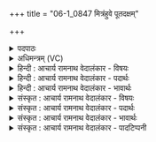 +++
title = "06-1_0847 मित्रंहुवे पूतदक्षम्"

+++
<details><summary>पदपाठः</summary>

मि꣣त्र꣢म्। मि꣣। त्र꣢म्। हु꣣वे। पूत꣡द꣢क्षम्। पू꣣त꣢। द꣣क्षम्। व꣡रु꣢꣯णम्। च꣣। रिशा꣡द꣢सम्। धि꣡य꣢꣯म्। घृ꣣ता꣡ची꣢म्। सा꣡ध꣢꣯न्ता। ८४७।
</details>

<details><summary>अधिमन्त्रम् (VC)</summary>

- मित्रावरुणौ
- मधुच्छन्दा वैश्वामित्रः
- गायत्री
- षड्जः
</details>

<details><summary>हिन्दी : आचार्य रामनाथ वेदालंकार - विषयः</summary>

प्रथम मन्त्र में ब्रह्म-क्षत्र का आह्वान किया गया है।
</details>

<details><summary>हिन्दी : आचार्य रामनाथ वेदालंकार - पदार्थः</summary>

पदार्थान्वयभाषाः -  मैं (पूतदक्षम्) पवित्र बल को देनेवाले (मित्रम्) सबके मित्र ब्राह्मण को और (रिशादसम्) हिंसक शत्रुओं को नष्ट करनेवाले (वरुणं च) शत्रुनिवारक क्षत्रिय को (हुवे) पुकारता हूँ। वे दोनों (घृताचीम्) राष्ट्र को तेज प्राप्त करानेवाली (धियम्) ज्ञानशृङ्खला एवं कर्मशृङ्खला को (साधन्तौ) सिद्ध करनेवाले होते हैं ॥१॥
</details>

<details><summary>हिन्दी : आचार्य रामनाथ वेदालंकार - भावार्थः</summary>

भावार्थभाषाः -  राष्ट्र में ब्राह्मण पवित्र ज्ञान-विज्ञान के बल को बढ़ाते हैं और क्षत्रिय शत्रुओं से राष्ट्र की रक्षा करते हैं,इसलिए उन्नति चाहनेवालों को दोनों का सदा सत्कार और पोषण करना चाहिए ॥१॥
</details>

<details><summary>संस्कृत : आचार्य रामनाथ वेदालंकार - विषयः</summary>

तत्रादौ ब्रह्मक्षत्रे आह्वयति।
</details>

<details><summary>संस्कृत : आचार्य रामनाथ वेदालंकार - पदार्थः</summary>

पदार्थान्वयभाषाः -  अहम् (पूतदक्षम्) पूतः पवित्रः दक्षः बलं यस्य यस्माद् वा सः पूतदक्षः तम् (मित्रम्) सर्वमित्रं ब्राह्मणम्, (रिशादसम्) रिशन्ति हिंसन्ति ये ते रिशाः तान् हिंसकान् शत्रून् दस्यति नाशयति यः सः रिशादसः तम्।[रिश हिंसायाम्,दसु उपक्षये। ‘शा’ इत्यत्र दीर्घश्छान्दसः। रिशादसः रेशयदासिनः इति निरुक्तम् ६।१४।] (वरुणं च) शत्रुवारकं क्षत्रियं च (हुवे) आह्वयामि। तौ (घृताचीम्) राष्ट्रस्य तेजःप्रापयित्रीम्।[घृतं तेजः अञ्चति प्रापयतीति तम्। घृ क्षरणदीप्त्योः,अञ्चू गतौ।] (धियम्) ज्ञानशृङ्खलां कर्मशृङ्खलां च।[धीः इति कर्मनाम प्रज्ञानाम च। निघं० २।१, ३।९।](साधन्ता) साधन्तौ,संसाधयन्तौ भवतः इति शेषः।[ब्रह्मैव मित्रः,क्षत्रं वरुणः। श० ४।१।४।१]॥१॥२
</details>

<details><summary>संस्कृत : आचार्य रामनाथ वेदालंकार - भावार्थः</summary>

भावार्थभाषाः -  राष्ट्रे ब्राह्मणाः पवित्रं ज्ञानविज्ञानबलं वर्धयन्ति क्षत्रियाश्च शत्रुभ्यो राष्ट्रं रक्षन्तीत्युन्नतिकामैरुभये सदा सत्कर्तव्याः पोषणीयाश्च ॥१॥
</details>

<details><summary>संस्कृत : आचार्य रामनाथ वेदालंकार - पादटिप्पनी</summary>

टिप्पणी:   १. ऋ० १।२।७, य० ३३।५७। २. दयानन्दर्षिर्मन्त्रमिमम् ऋग्भाष्ये सूर्यवाय्वोः प्राणापानयोश्च विषये, यजुर्भाष्ये च विद्वद्विषये व्याख्यातवान्।
</details>
